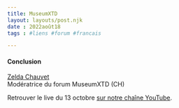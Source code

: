 ```yaml
---
title: MuseumXTD  
layout: layouts/post.njk  
date : 2022août18
tags : #liens #forum #francais

---
```

#### Conclusion

[Zelda Chauvet](https://www.linkedin.com/in/zelda-chauvet-6b392723/)  
Modératrice du forum MuseumXTD (CH)

  
Retrouver le live du 13 octobre [sur notre chaîne YouTube](https://www.youtube.com/channel/UCTZJM5WsXDkH8QgMdACUNyw).  